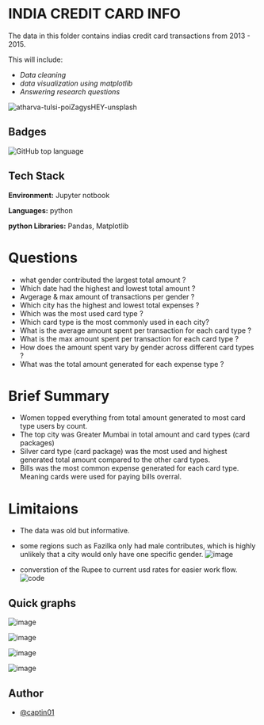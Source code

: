# INDIA CREDIT CARD INFO

The data in this folder contains indias credit card transactions from 2013 - 2015.

This will include:

- _Data cleaning_
- _data visualization using matplotlib_
- _Answering research questions_

![atharva-tulsi-poiZagysHEY-unsplash](https://github.com/captin01/Projects/assets/114471010/523e4e41-6873-40aa-b9f4-c7b0524b654a)

## Badges

![GitHub top language](https://img.shields.io/github/languages/top/captin01/Projects?color=838996)

## Tech Stack
**Environment:** Jupyter notbook

**Languages:** python

**python Libraries:** Pandas, Matplotlib

# Questions

- what gender contributed the largest total amount ?
- Which date had the highest and lowest total amount ?
- Avgerage & max amount of transactions per gender ?
- Which city has the highest and lowest total expenses ?
- Which was the most used card type ?
- Which card type is the most commonly used in each city?
- What is the average amount spent per transaction for each card type ?
- What is the max amount spent per transaction for each card type ?
- How does the amount spent vary by gender across different card types ?
- What was the total amount generated for each expense type ?

# Brief Summary

- Women topped everything from total amount generated to most card type users by count.
- The top city was Greater Mumbai in total amount and card types (card packages)
- Silver card type (card package) was the most used and highest generated total amount compared to the other card types.
- Bills was the most common expense generated for each card type. Meaning cards were used for paying bills overral.

# Limitaions

- The data was old but informative.
- some regions such as Fazilka only had male contributes, which is highly unlikely that a city would only have one specific gender.
  ![image](https://github.com/captin01/Projects/assets/114471010/54fd90be-f6e2-4e78-86b8-4aae4594391f)

- converstion of the Rupee to current usd rates for easier work flow.
  ![code](https://github.com/captin01/Projects/assets/114471010/047fb764-1f27-40f0-a2e2-63a40f43d502)

## Quick graphs

![image](https://github.com/captin01/Projects/assets/114471010/b90f1068-e31a-47df-82e0-a5f385a6669b)

![image](https://github.com/captin01/Projects/assets/114471010/ac33c243-ce62-4ad8-9115-d5f92986d90e)

![image](https://github.com/captin01/Projects/assets/114471010/3c3a15a4-5595-4723-bab7-e3a97a108da2)

![image](https://github.com/captin01/Projects/assets/114471010/30c83bfc-1a03-4cc7-8fb0-0a24a5854e95)

## Author

- [@captin01](https://github.com/captin01)
